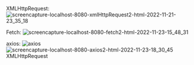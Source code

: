 
XMLHttpRequest:
![screencapture-localhost-8080-xmlHttpRequest2-html-2022-11-21-23_35_18](https://user-images.githubusercontent.com/69101674/203207138-1fa412e1-f2f0-415c-9da3-441eb4316eae.png)

Fetch:
![screencapture-localhost-8080-fetch2-html-2022-11-23-15_48_31](https://user-images.githubusercontent.com/69101674/203625131-78814a0c-b051-4045-9cf7-48174490aa8c.png)

axios:
![axios](https://user-images.githubusercontent.com/69101674/203649860-97d3ebf1-cec7-4fe6-9f47-a9e372d75281.png)
![screencapture-localhost-8080-axios2-html-2022-11-23-18_30_45](https://user-images.githubusercontent.com/69101674/203649864-131143f1-f57c-4a6c-bb77-8b31aa097707.png)
XMLHttpRequest

